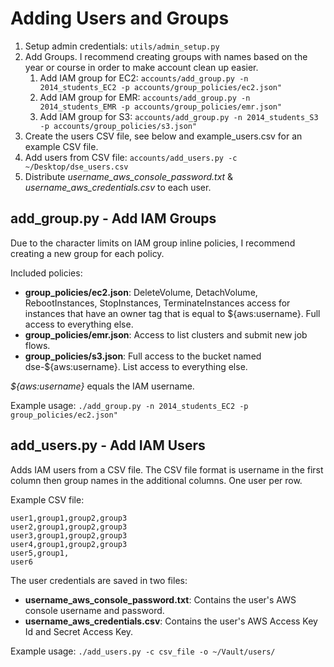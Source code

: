 # Adding Users and Groups

1. Setup admin credentials: `utils/admin_setup.py`
2. Add Groups. I recommend creating groups with names based on the year or course in order to make account clean up easier.
    1. Add IAM group for EC2: `accounts/add_group.py -n 2014_students_EC2 -p accounts/group_policies/ec2.json"`
    2. Add IAM group for EMR: `accounts/add_group.py -n 2014_students_EMR -p accounts/group_policies/emr.json"`
    3. Add IAM group for S3: `accounts/add_group.py -n 2014_students_S3 -p accounts/group_policies/s3.json"`
3. Create the users CSV file, see below and example_users.csv for an example CSV file.
4. Add users from CSV file: `accounts/add_users.py -c ~/Desktop/dse_users.csv`
5. Distribute *username_aws_console_password.txt* & *username_aws_credentials.csv* to each user.


## add_group.py - Add IAM Groups
Due to the character limits on IAM group inline policies, I recommend creating a new group for each policy. 

Included policies:

* **group_policies/ec2.json**: DeleteVolume, DetachVolume, RebootInstances, StopInstances, TerminateInstances access for instances that have an owner tag that is equal to ${aws:username}. Full access to everything else.
* **group_policies/emr.json**: Access to list clusters and submit new job flows.
* **group_policies/s3.json**: Full access to the bucket named dse-${aws:username}. List access to everything else.

*${aws:username}* equals the IAM username.

Example usage: `./add_group.py -n 2014_students_EC2 -p group_policies/ec2.json"`


## add_users.py - Add IAM Users

Adds IAM users from a CSV file. The CSV file format is username in the first column then group names in the additional columns. One user per row.

Example CSV file:

```
user1,group1,group2,group3
user2,group1,group2,group3
user3,group1,group2,group3
user4,group1,group2,group3
user5,group1,
user6
```

The user credentials are saved in two files:

* **username_aws_console_password.txt**: Contains the user's AWS console username and password.
* **username_aws_credentials.csv**: Contains the user's AWS Access Key Id and Secret Access Key. 

Example usage: `./add_users.py -c csv_file -o ~/Vault/users/`